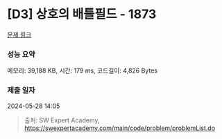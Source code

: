 # [D3] 상호의 배틀필드 - 1873 

[문제 링크](https://swexpertacademy.com/main/code/problem/problemDetail.do?contestProbId=AV5LyE7KD2ADFAXc) 

### 성능 요약

메모리: 39,188 KB, 시간: 179 ms, 코드길이: 4,826 Bytes

### 제출 일자

2024-05-28 14:05



> 출처: SW Expert Academy, https://swexpertacademy.com/main/code/problem/problemList.do